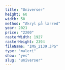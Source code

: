 ```yaml
---
title: "Universer"
height: 60
width: 50
method: "Akryl på lærred"
year: 2021
price: "2200"
rasterWidth: 1927
rasterHeight: 2394
fileName: "IMG_2139.JPG"
type: "maleri"
show: "yes"
slug: "universer"
---
```

